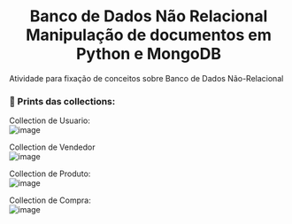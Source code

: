 <h1 align="center">
  <a> Banco de Dados Não Relacional</a>
  <br>Manipulação de documentos em Python e MongoDB
</h1>

Atividade para fixação de conceitos sobre Banco de Dados Não-Relacional
### 📸 Prints das collections:

Collection de Usuario: <br>
![image](https://user-images.githubusercontent.com/55204419/162223202-236e7a4e-2dac-43f1-9d4e-c04f563b7990.png)<br>

Collection de Vendedor <br>
![image](https://user-images.githubusercontent.com/55204419/162223653-cbd12a46-c2ec-4021-ae33-02f9a46d337c.png)<br>

Collection de Produto: <br>
![image](https://user-images.githubusercontent.com/55204419/162223312-01a3f9cd-0a74-4830-a164-937183575ef6.png) <br>

Collection de Compra: <br>
![image](https://user-images.githubusercontent.com/55204419/162223312-01a3f9cd-0a74-4830-a164-937183575ef6.png)<br>